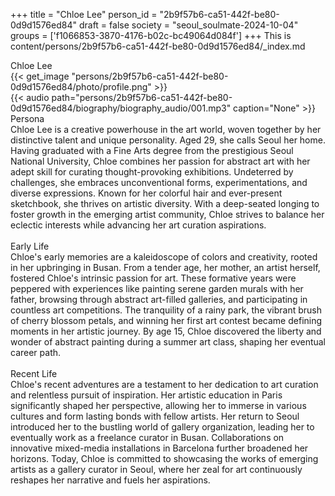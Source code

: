 +++
title = "Chloe Lee"
person_id = "2b9f57b6-ca51-442f-be80-0d9d1576ed84"
draft = false
society = "seoul_soulmate-2024-10-04"
groups = ['f1066853-3870-4176-b02c-bc49064d084f']
+++
This is content/persons/2b9f57b6-ca51-442f-be80-0d9d1576ed84/_index.md

<div class="h1_1_right">Chloe Lee</div>{{< get_image "persons/2b9f57b6-ca51-442f-be80-0d9d1576ed84/photo/profile.png" >}}
<br>
{{< audio
    path="persons/2b9f57b6-ca51-442f-be80-0d9d1576ed84/biography/biography_audio/001.mp3" 
    caption="None"
>}}
<br>
<div class="h2">Persona</div><div class="plain">Chloe Lee is a creative powerhouse in the art world, woven together by her distinctive talent and unique personality. Aged 29, she calls Seoul her home. Having graduated with a Fine Arts degree from the prestigious Seoul National University, Chloe combines her passion for abstract art with her adept skill for curating thought-provoking exhibitions. Undeterred by challenges, she embraces unconventional forms, experimentations, and diverse expressions. Known for her colorful hair and ever-present sketchbook, she thrives on artistic diversity. With a deep-seated longing to foster growth in the emerging artist community, Chloe strives to balance her eclectic interests while advancing her art curation aspirations.</div><br>
<div class="h2">Early Life</div><div class="plain">Chloe's early memories are a kaleidoscope of colors and creativity, rooted in her upbringing in Busan. From a tender age, her mother, an artist herself, fostered Chloe's intrinsic passion for art. These formative years were peppered with experiences like painting serene garden murals with her father, browsing through abstract art-filled galleries, and participating in countless art competitions. The tranquility of a rainy park, the vibrant brush of cherry blossom petals, and winning her first art contest became defining moments in her artistic journey. By age 15, Chloe discovered the liberty and wonder of abstract painting during a summer art class, shaping her eventual career path.</div><br>
<div class="h2">Recent Life</div><div class="plain">Chloe's recent adventures are a testament to her dedication to art curation and relentless pursuit of inspiration. Her artistic education in Paris significantly shaped her perspective, allowing her to immerse in various cultures and form lasting bonds with fellow artists. Her return to Seoul introduced her to the bustling world of gallery organization, leading her to eventually work as a freelance curator in Busan. Collaborations on innovative mixed-media installations in Barcelona further broadened her horizons. Today, Chloe is committed to showcasing the works of emerging artists as a gallery curator in Seoul, where her zeal for art continuously reshapes her narrative and fuels her aspirations.</div><br>
